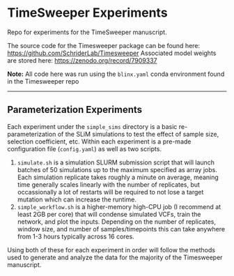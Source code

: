 # TimeSweeper Experiments

Repo for experiments for the TimeSweeper manuscript.

The source code for the Timesweeper package can be found here: https://github.com/SchriderLab/Timesweeper
Associated model weights are stored here: https://zenodo.org/record/7909337

**Note:** All code here was run using the `blinx.yaml` conda environment found in the Timesweeper repo

---

## Parameterization Experiments

Each experiment under the `simple_sims` directory is a basic re-parameterization of the SLiM simulations to test the effect of sample size, selection coefficient, etc. Within each experiment is a pre-made configuration file (`config.yaml`) as well as two scripts. 

1. `simulate.sh` is a simulation SLURM submission script that will launch batches of 50 simulations up to the maximum specified as array jobs. Each simulation replicate takes roughly a minute on average, meaning time generally scales linearly with the number of replicates, but occassionally a lot of restarts will be required to not lose a target mutation which can increase the runtime.
2. `simple_workflow.sh` is a higher-memory high-CPU job (I recommend at least 2GB per core) that will condense simulated VCFs, train the network, and plot the inputs. Depending on the number of replicates, window size, and number of samples/timepoints this can take anywhere from 1-3 hours typically across 16 cores.

Using both of these for each experiment in order will follow the methods used to generate and analyze the data for the majority of the Timesweeper manuscript.

